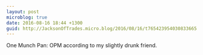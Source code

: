 ```yaml
---
layout: post
microblog: true
date: 2016-08-16 18:44 +1300
guid: http://JacksonOfTrades.micro.blog/2016/08/16/t765423954030833665.html
---
```

One Munch Pan: OPM according to my slightly drunk friend.
